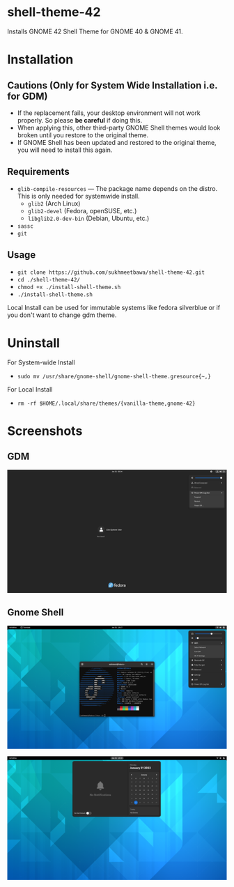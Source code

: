 # shell-theme-42
Installs GNOME 42 Shell Theme for GNOME 40 & GNOME 41.

# Installation

## Cautions (Only for System Wide Installation i.e. for GDM)

- If the replacement fails, your desktop environment will not work properly. So please **be careful** if doing this.
- When applying this, other third-party GNOME Shell themes would look broken until you restore to the original theme.
- If GNOME Shell has been updated and restored to the original theme, you will need to install this again.

## Requirements

- `glib-compile-resources` — The package name depends on the distro. This is only needed for systemwide install.
  - `glib2` (Arch Linux)
  - `glib2-devel` (Fedora, openSUSE, etc.)
  - `libglib2.0-dev-bin` (Debian, Ubuntu, etc.)
- `sassc`
- `git`


 ##  Usage

 - `git clone https://github.com/sukhmeetbawa/shell-theme-42.git`
 - `cd ./shell-theme-42/`
 - `chmod +x ./install-shell-theme.sh`
 - `./install-shell-theme.sh`
 
 Local Install can be used for immutable systems like fedora silverblue or if you don't want to change gdm theme.
 
# Uninstall
  
For System-wide Install
  - `sudo mv /usr/share/gnome-shell/gnome-shell-theme.gresource{~,}`
 
For Local Install
  - `rm -rf $HOME/.local/share/themes/{vanilla-theme,gnome-42}`


# Screenshots
## GDM
![alt text](./Screenshots/GDM.png)

## Gnome Shell
![alt text](./Screenshots/Gnome-Shell-1.png)

![alt text](./Screenshots/Gnome-Shell-2.png)

